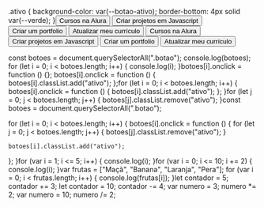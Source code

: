.ativo {
  background-color: var(--botao-ativo);
  border-bottom: 4px solid var(--verde);
}<button class="botao ativo">Cursos na Alura</button>
<button class="botao">Criar projetos em Javascript</button>
<button class="botao">Criar um portfolio</button>
<button class="botao">Atualizar meu currículo</button>
<button class="botao ativo">Cursos na Alura</button>
<button class="botao">Criar projetos em Javascript</button>
<button class="botao">Criar um portfolio</button>
<button class="botao">Atualizar meu currículo</button>
<script src="main.js"></script>
const botoes = document.querySelectorAll(".botao");
console.log(botoes);
for (let i = 0; i < botoes.length; i++) {
  console.log(i);
}botoes[i].onclick = function () {};
botoes[i].onclick = function () {
  botoes[i].classList.add("ativo");
};for (let i = 0; i < botoes.length; i++) {
  botoes[i].onclick = function () {
    botoes[i].classList.add("ativo");
  };
}for (let j = 0; j < botoes.length; j++) {
  botoes[j].classList.remove("ativo");
}const botoes = document.querySelectorAll(".botao");

for (let i = 0; i < botoes.length; i++) {
  botoes[i].onclick = function () {
    for (let j = 0; j < botoes.length; j++) {
      botoes[j].classList.remove("ativo");
    }

    botoes[i].classList.add("ativo");
  };
}for (var i = 1; i <= 5; i++) {
  console.log(i);
}for (var i = 0; i <= 10; i += 2) {
  console.log(i);
}var frutas = ["Maçã", "Banana", "Laranja", "Pera"];
for (var i = 0; i < frutas.length; i++) {
  console.log(frutas[i]);
}let contador = 5;
contador += 3;
let contador = 10;
contador -= 4;
var numero = 3;
numero *= 2;
var numero = 10;
numero /= 2;